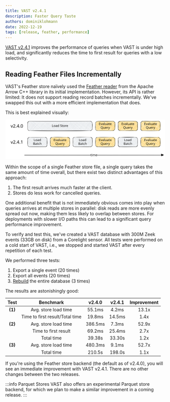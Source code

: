 ```yaml
---
title: VAST v2.4.1
description: Faster Query Taste
authors: dominiklohmann
date: 2022-12-19
tags: [release, feather, performance]
---
```


[VAST v2.4.1][github-vast-release] improves the performance of queries when VAST
is under high load, and significantly reduces the time to first result for
queries with a low selectivity.

[github-vast-release]: https://github.com/tenzir/vast/releases/tag/v2.4.1

<!--truncate-->

## Reading Feather Files Incrementally

VAST's Feather store naïvely used the [Feather reader][feather-reader] from the
Apache Arrow C++ library in its initial implementation. However, its API is
rather limited: It does not support reading record batches incrementally. We've
swapped this out with a more efficient implementation that does.

[feather-reader]: https://github.com/apache/arrow/blob/apache-arrow-10.0.1/cpp/src/arrow/ipc/feather.h#L57-L108

This is best explained visually:

![Incremental Reads](incremental-reads.excalidraw.svg)

Within the scope of a single Feather store file, a single query takes the same
amount of time overall, but there exist two distinct advantages of this
approach:

1. The first result arrives much faster at the client.
2. Stores do less work for cancelled queries.

One additional benefit that is not immediately obvious comes into play when
queries arrives at multiple stores in parallel: disk reads are more evenly
spread out now, making them less likely to overlap between stores. For
deployments with slower I/O paths this can lead to a significant query
performance improvement.

To verify and test this, we've created a VAST database with 300M Zeek events
(33GB on disk) from a Corelight sensor. All tests were performed on a cold start
of VAST, i.e., we stopped and started VAST after every repetition of each test.

We performed three tests:

1. Export a single event (20 times)
2. Export all events (20 times)
3. [Rebuild][rebuild-docs] the entire database (3 times)

[rebuild-docs]: /VAST%20v3.0/setup/tune#rebuild-partitions

The results are astonishingly good:

|Test|Benchmark|v2.4.0|v2.4.1|Improvement|
|:-:|:-:|:-:|:-:|:-:|
|**(1)**|Avg. store load time|55.1ms|4.2ms|13.1x|
||Time to first result/Total time|19.8ms|14.5ms|1.4x|
|**(2)**|Avg. store load time|386.5ms|7.3ms|52.9x|
||Time to first result|69.2ms|25.4ms|2.7x|
||Total time|39.38s|33.30s|1.2x|
|**(3)**|Avg. store load time|480.3ms|9.1ms|52.7x|
||Total time|210.5s|198.0s|1.1x|

If you're using the Feather store backend (the default as of v2.4.0), you will
see an immediate improvement with VAST v2.4.1. There are no other changes
between the two releases.

:::info Parquet Stores
VAST also offers an experimental Parquet store backend, for which we plan to
make a similar improvement in a coming release.
:::
